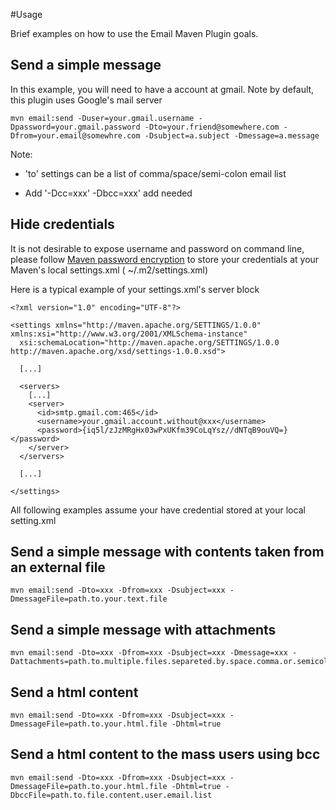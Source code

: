 <!--
~~ The MIT License
~~
~~ Copyright (c) 2014, The Codehaus
~~
~~ Permission is hereby granted, free of charge, to any person obtaining a copy of
~~ this software and associated documentation files (the "Software"), to deal in
~~ the Software without restriction, including without limitation the rights to
~~ use, copy, modify, merge, publish, distribute, sublicense, and/or sell copies
~~ of the Software, and to permit persons to whom the Software is furnished to do
~~ so, subject to the following conditions:
~~
~~ The above copyright notice and this permission notice shall be included in all
~~ copies or substantial portions of the Software.
~~
~~ THE SOFTWARE IS PROVIDED "AS IS", WITHOUT WARRANTY OF ANY KIND, EXPRESS OR
~~ IMPLIED, INCLUDING BUT NOT LIMITED TO THE WARRANTIES OF MERCHANTABILITY,
~~ FITNESS FOR A PARTICULAR PURPOSE AND NONINFRINGEMENT. IN NO EVENT SHALL THE
~~ AUTHORS OR COPYRIGHT HOLDERS BE LIABLE FOR ANY CLAIM, DAMAGES OR OTHER
~~ LIABILITY, WHETHER IN AN ACTION OF CONTRACT, TORT OR OTHERWISE, ARISING FROM,
~~ OUT OF OR IN CONNECTION WITH THE SOFTWARE OR THE USE OR OTHER DEALINGS IN THE
~~ SOFTWARE.

-->



#Usage

  Brief examples on how to use the Email Maven Plugin goals.

## Send a simple message

In this example, you will need to have a account at gmail. Note by default, this plugin uses Google's mail server

    mvn email:send -Duser=your.gmail.username -Dpassword=your.gmail.password -Dto=your.friend@somewhere.com -Dfrom=your.email@somewhre.com -Dsubject=a.subject -Dmessage=a.message


Note:

  * 'to' settings can be a list of comma/space/semi-colon email list

  * Add '-Dcc=xxx' -Dbcc=xxx' add needed


## Hide credentials

It is not desirable to expose username and password on command line, please follow [Maven password encryption](http://maven.apache.org/guides/mini/guide-encryption.html)
to store your credentials at your Maven's local settings.xml ( ~/.m2/settings.xml)

Here is a typical example of your settings.xml's server block

    <?xml version="1.0" encoding="UTF-8"?>

    <settings xmlns="http://maven.apache.org/SETTINGS/1.0.0" xmlns:xsi="http://www.w3.org/2001/XMLSchema-instance"
      xsi:schemaLocation="http://maven.apache.org/SETTINGS/1.0.0 http://maven.apache.org/xsd/settings-1.0.0.xsd">

      [...]

      <servers>
        [...]
        <server>
          <id>smtp.gmail.com:465</id>
          <username>your.gmail.account.without@xxx</username>
          <password>{iq5l/zJzMRgHx03wPxUKfm39CoLqYsz//dNTqB9ouVQ=}</password>
        </server>
      </servers>

      [...]

    </settings>

All following examples assume your have credential stored at your local setting.xml


## Send a simple message with contents taken from an external file


    mvn email:send -Dto=xxx -Dfrom=xxx -Dsubject=xxx -DmessageFile=path.to.your.text.file


## Send a simple message with attachments


    mvn email:send -Dto=xxx -Dfrom=xxx -Dsubject=xxx -Dmessage=xxx -Dattachments=path.to.multiple.files.separeted.by.space.comma.or.semicolon


## Send a html content


    mvn email:send -Dto=xxx -Dfrom=xxx -Dsubject=xxx -DmessageFile=path.to.your.html.file -Dhtml=true


## Send a html content to the mass users using bcc


    mvn email:send -Dto=xxx -Dfrom=xxx -Dsubject=xxx -DmessageFile=path.to.your.html.file -Dhtml=true -DbccFile=path.to.file.content.user.email.list

